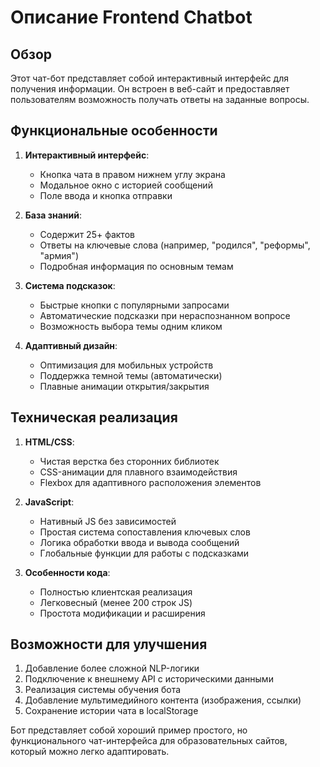 # Описание Frontend Chatbot

## Обзор
Этот чат-бот представляет собой интерактивный интерфейс для получения информации. Он встроен в веб-сайт и предоставляет пользователям возможность получать ответы на заданные вопросы.

## Функциональные особенности

1. **Интерактивный интерфейс**:
   - Кнопка чата в правом нижнем углу экрана
   - Модальное окно с историей сообщений
   - Поле ввода и кнопка отправки

2. **База знаний**:
   - Содержит 25+ фактов
   - Ответы на ключевые слова (например, "родился", "реформы", "армия")
   - Подробная информация по основным темам

3. **Система подсказок**:
   - Быстрые кнопки с популярными запросами
   - Автоматические подсказки при нераспознанном вопросе
   - Возможность выбора темы одним кликом

4. **Адаптивный дизайн**:
   - Оптимизация для мобильных устройств
   - Поддержка темной темы (автоматически)
   - Плавные анимации открытия/закрытия

## Техническая реализация

1. **HTML/CSS**:
   - Чистая верстка без сторонних библиотек
   - CSS-анимации для плавного взаимодействия
   - Flexbox для адаптивного расположения элементов

2. **JavaScript**:
   - Нативный JS без зависимостей
   - Простая система сопоставления ключевых слов
   - Логика обработки ввода и вывода сообщений
   - Глобальные функции для работы с подсказками

3. **Особенности кода**:
   - Полностью клиентская реализация
   - Легковесный (менее 200 строк JS)
   - Простота модификации и расширения

## Возможности для улучшения

1. Добавление более сложной NLP-логики
2. Подключение к внешнему API с историческими данными
3. Реализация системы обучения бота
4. Добавление мультимедийного контента (изображения, ссылки)
5. Сохранение истории чата в localStorage

Бот представляет собой хороший пример простого, но функционального чат-интерфейса для образовательных сайтов, который можно легко адаптировать.
